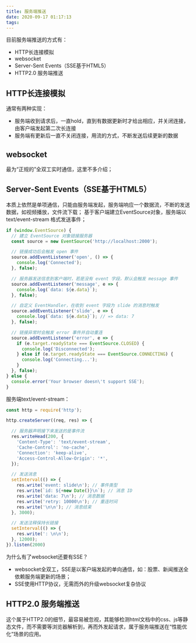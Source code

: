 ```yaml
---
title: 服务端推送
date: 2020-09-17 01:17:13
tags:
---
```

目前服务端推送的方式有：
- HTTP长连接模拟
- websocket 
- Server-Sent Events（SSE基于HTML5）
- HTTP2.0 服务端推送

## HTTP长连接模拟
通常有两种实现：
- 服务端收到请求后，一直hold，直到有数据更新时才给出相应，并关闭连接，由客户端发起第二次长连接
- 服务端有更新后一直不关闭连接，用流的方式，不断发送后续更新的数据

## websocket
最为“正规的”全双工实时通信，这里不多介绍；

## Server-Sent Events（SSE基于HTML5）
本质上依然是单项通信，只能由服务端发起，服务端响应一个数据流，不断的发送数据，如视频播放，文件流下载；
基于客户端建立EventSource对象，服务端以text/event-stream 格式发送事件；
``` javascript
if (window.EventSource) {
  // 建立 EventSource 对象链接服务器
  const source = new EventSource('http://localhost:2000');

  // 链接成功后会触发 open 事件
  source.addEventListener('open', () => {
    console.log('Connected');
  }, false);

  // 服务器发送信息到客户端时，若是没有 event 字段，默认会触发 message 事件
  source.addEventListener('message', e => {
    console.log(`data: ${e.data}`);
  }, false);

  // 自定义 EventHandler，在收到 event 字段为 slide 的消息时触发
  source.addEventListener('slide', e => {
    console.log(`data: ${e.data}`); // => data: 7
  }, false);

  // 链接异常时会触发 error 事件并自动重连
  source.addEventListener('error', e => {
    if (e.target.readyState === EventSource.CLOSED) {
      console.log('Disconnected');
    } else if (e.target.readyState === EventSource.CONNECTING) {
      console.log('Connecting...');
    }
  }, false);
} else {
  console.error('Your browser doesn\'t support SSE');
}
```

服务端text/event-stream：
``` javascript
const http = require('http');

http.createServer((req, res) => {

  // 服务器声明接下来发送的是事件流
  res.writeHead(200, {
    'Content-Type': 'text/event-stream',
    'Cache-Control': 'no-cache',
    'Connection': 'keep-alive',
    'Access-Control-Allow-Origin': '*',
  });

  // 发送消息
  setInterval(() => {
    res.write('event: slide\n'); // 事件类型
    res.write(`id: ${+new Date()}\n`); // 消息 ID
    res.write('data: 7\n'); // 消息数据
    res.write('retry: 10000\n'); // 重连时间
    res.write('\n\n'); // 消息结束
  }, 3000);

  // 发送注释保持长链接
  setInterval(() => {
    res.write(': \n\n');
  }, 12000);
}).listen(2000)
```
为什么有了websocket还要有SSE？
- websocket全双工，SSE是以客户端发起的单向通信，如：股票、新闻推送全依赖服务端更新的场景；
- SSE使用HTTP协议，无需而外的升级websocket复杂协议

## HTTP2.0 服务端推送
这个属于HTTP2.0的细节，最容易被忽视，其能够检测html文档中的css、js等静态文件，而不需要等浏览器解析到，再而外发起请求，属于服务端推送在“性能优化”场景的应用。